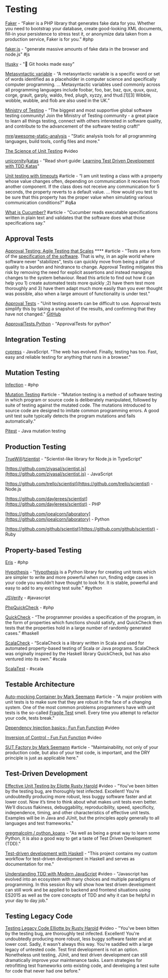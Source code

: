 # Testing

[Faker](https://github.com/fzaninotto/Faker) - “Faker is a PHP library that generates fake data for you. Whether you need to bootstrap your database, create good-looking XML documents, fill-in your persistence to stress test it, or anonymize data taken from a production service, Faker is for you.” #php

[faker.js](https://github.com/marak/Faker.js/) - "generate massive amounts of fake data in the browser and node.js" #js

[Husky](https://github.com/typicode/husky) - "🐶 Git hooks made easy"

[Metasyntactic variable](https://en.wikipedia.org/wiki/Metasyntactic\_variable) - “A metasyntactic variable is a specific word or set of words identified as a placeholder in computer science and specifically computer programming. … Metasyntactic variables used commonly across all programming languages include foobar, foo, bar, baz, qux, quux, quuz, corge, grault, garply, waldo, fred, plugh, xyzzy, and thud.\[1]\[3] Wibble, wobble, wubble, and flob are also used in the UK.”

[Ministry of Testing](https://www.ministryoftesting.com/) - "The biggest and most supportive global software testing community! Join the Ministry of Testing community - a great place to learn all things testing, connect with others interested in software quality, and contribute to the advancement of the software testing craft!"

[mre](https://github.com/mre)/[awesome-static-analysis](https://github.com/mre/awesome-static-analysis) - "Static analysis tools for all programming languages, build tools, config files and more."

[The Science of Unit Testing](https://dev.tube/video/xWchfTWh2Ts) #video

[unicornity](https://github.com/unicornity)/[katas](https://github.com/unicornity/katas) - "Read short guide: [Learning Test Driven Development with TDD Katas](http://goo.gl/5NYpVI)"

[Unit testing with timeouts](https://stackoverflow.com/questions/2975794/unit-testing-with-timeouts) #article - “I am unit testing a class with a property whose value changes often, depending on communication it receives from another component. If the class does not receive any communication for 5 seconds, the property reverts to a default value. … How would you test to be sure that this property has the proper value when simulating various communication conditions?” #q\&a

[What is Cucumber?](https://cucumber.io/docs/guides/overview/) #article - "Cucumber reads executable specifications written in plain text and validates that the software does what those specifications say."

## **Approval Tests**

[Approval Testing: Agile Testing that Scales](http://www.methodsandtools.com/archive/approvaltest.php) **** #article - "Tests are a form of the [specification of the software](https://en.wikipedia.org/wiki/Specification\_by\_example). That is why, in an agile world where software never "stabilizes", tests can quickly move from being a pillar of quality to a burden and hindrance to change. Approval Testing mitigates this risk by removing the need for explicit assertions and instead managing changes to the system behaviour. Read this article to find out how it can help you 1) create automated tests more quickly ;2) have them test more thoroughly and 3) have them adapt much more easily than you ever thought was possible, also when a large amount of functionality is under test."

[Approval Tests](https://approvaltests.com/) - "Unit testing asserts can be difficult to use. Approval tests simplify this by taking a snapshot of the results, and confirming that they have not changed." [GitHub](https://github.com/approvals)

[ApprovalTests.Python](https://github.com/approvals/ApprovalTests.Python) - "ApprovalTests for python"

## **Integration Testing**

[cypress](https://www.cypress.io/) - JavaScript. "The web has evolved.&#x20;Finally, testing has too.&#x20;Fast, easy and reliable testing for anything that runs in a browser."

## **Mutation Testing**

[Infection](https://infection.github.io/) - #php

[Mutation Testing](https://www.techopedia.com/definition/20905/mutation-testing) #article - “Mutation testing is a method of software testing in which program or source code is deliberately manipulated, followed by suite of testing against the mutated code. The mutations introduced to source code are designed to imitate common programming errors. A good unit test suite typically detects the program mutations and fails automatically.”

[Pitest](http://pitest.org/) - Java mutation testing

## **Production Testing**

[TrueWill](https://github.com/TrueWill)/[tzientist](https://github.com/TrueWill/tzientist) - "Scientist-like library for Node.js in TypeScript"

[https://github.com/ziyasal/scientist.js](https://github.com/ziyasal/scientist.js) - JavaScript

[https://github.com/trello/scientist](https://github.com/trello/scientist) - Node.js

[https://github.com/daylerees/scientist](https://github.com/daylerees/scientist) - PHP

[https://github.com/joealcorn/laboratory](https://github.com/joealcorn/laboratory) - Python

[https://github.com/github/scientist](https://github.com/github/scientist) - Ruby

## **Property-based Testing**

[Eris](https://github.com/giorgiosironi/eris) - #php

[Hypothesis](https://hypothesis.readthedocs.io/en/latest/) - "[Hypothesis](https://hypothesis.works/) is a Python library for creating unit tests which are simpler to write and more powerful when run, finding edge cases in your code you wouldn’t have thought to look for. It is stable, powerful and easy to add to any existing test suite." #python

[JSVerify](http://jsverify.github.io) - #javascript

[PhpQuickCheck](http://phpquickcheck) - #php

[QuickCheck](https://hackage.haskell.org/package/QuickCheck) - “The programmer provides a specification of the program, in the form of properties which functions should satisfy, and QuickCheck then tests that the properties hold in a large number of randomly generated cases.” #haskell

[ScalaCheck](https://www.scalacheck.org) - “ScalaCheck is a library written in Scala and used for automated property-based testing of Scala or Java programs. ScalaCheck was originally inspired by the Haskell library QuickCheck, but has also ventured into its own.” #scala

[ScalaTest](http://www.scalatest.org) - #scala

## Testable Architecture

[Auto-mocking Container by Mark Seemann](https://blog.ploeh.dk/2013/03/11/auto-mocking-container/) #article - "A major problem with unit tests is to make sure that they are robust in the face of a changing system. One of the most common problems programmers have with unit tests is the so-called [Fragile Test](http://xunitpatterns.com/Fragile%20Test.html) smell. Every time you attempt to refactor your code, tests break."

[Dependency Injection basics- Fun Fun Function](https://www.youtube.com/watch?v=0X1Ns2NRfks) #video

[Inversion of Control - Fun Fun Function](https://www.youtube.com/watch?v=-kpEP4JeEdc) #video

[SUT Factory by Mark Seemann](https://blog.ploeh.dk/2009/02/13/SUTFactory/) #article - "Maintainability, not only of your production code, but also of your test code, is important, and the DRY principle is just as applicable here."

## Test-Driven Development

[Effective Unit Testing by Eliotte Rusty Harold](https://www.youtube.com/watch?v=fr1E9aVnBxw) #video - "You've been bitten by the testing bug, are thoroughly test infected. Excellent! You're undoubtedly producing more robust, less buggy software faster and at lower cost. Now it’s time to think about what makes unit tests even better. We’ll discuss flakiness, debuggability, reproducibility, speed, specificity, independence, timing, and other characteristics of effective unit tests. Examples will be in Java and JUnit, but the principles apply generally to all languages and test frameworks."

[gregmalcolm/python\_koans](https://github.com/gregmalcolm/python\_koans) - "As well as being a great way to learn some Python, it is also a good way to get a taste of Test Driven Development (TDD)."

[Test-driven development with Haskell](https://github.com/erohkohl/haskell-tdd) - "This project contains my custom workflow for test-driven development in Haskell and serves as documentation for me."

[Understanding TDD with Modern JavaScript](https://www.youtube.com/watch?v=oneGCBiPK\_Q) #video - "Javascript has evolved into an ecosystem with many choices and multiple paradigms of programming. In this session Roy will show how test driven development can still work and be applied to backend and frontend situations using ES2015 as well as the core concepts of TDD and why it can be helpful in your day to day job."

## Testing Legacy Code

[Testing Legacy Code Elliotte by Rusty Harold](https://www.youtube.com/watch?v=cjxXv0eifhY\&t=1680s) #video - "You've been bitten by the testing bug, are thoroughly test infected. Excellent! You're undoubtedly producing more robust, less buggy software faster and at lower cost. Sadly, it wasn't always this way. You're saddled with a large legacy of untested code. Test first development is not an option. Nonetheless unit testing, JUnit, and test driven development can still dramatically improve your maintenance tasks. Learn strategies for retrofitting test frameworks onto existing code, and developing a test suite for code that never had one before."

